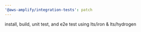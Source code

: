 ```yaml
---
'@aws-amplify/integration-tests': patch
---
```


install, build, unit test, and e2e test using lts/iron & lts/hydrogen

